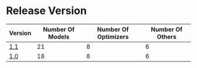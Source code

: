 # Release Version

| Version                           | Number Of Models | Number Of Optimizers | Number Of Others |
|-----------------------------------|------------------|----------------------|------------------|
| [1.1](Release/1-1.md)             | 21               | 8                    | 6                |
| [1.0](Release/1-0.md)             | 18               | 8                    | 6                |
